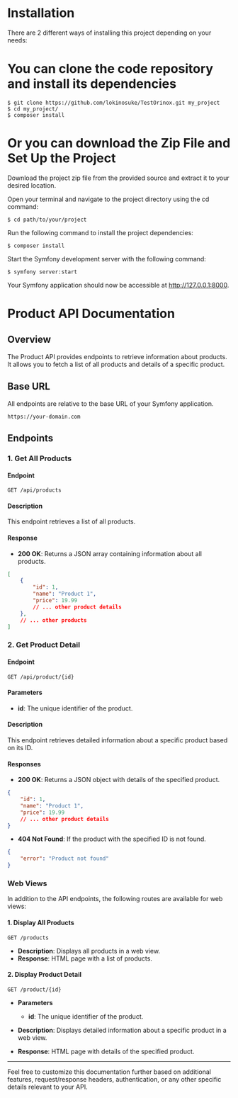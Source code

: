 # Installation
There are 2 different ways of installing this project depending on your needs:

# You can clone the code repository and install its dependencies
```plaintext
$ git clone https://github.com/lokinosuke/TestOrinox.git my_project
$ cd my_project/
$ composer install
```
# Or you can download the Zip File and Set Up the Project
Download the project zip file from the provided source and extract it to your desired location.

Open your terminal and navigate to the project directory using the cd command:
```plaintext
$ cd path/to/your/project
```
Run the following command to install the project dependencies:
```plaintext
$ composer install
```
Start the Symfony development server with the following command:

```plaintext
$ symfony server:start
```
Your Symfony application should now be accessible at http://127.0.0.1:8000.


# Product API Documentation

## Overview

The Product API provides endpoints to retrieve information about products. It allows you to fetch a list of all products and details of a specific product.

## Base URL

All endpoints are relative to the base URL of your Symfony application.

```plaintext
https://your-domain.com
```

## Endpoints

### 1. Get All Products

#### Endpoint

```plaintext
GET /api/products
```

#### Description

This endpoint retrieves a list of all products.

#### Response

- **200 OK**: Returns a JSON array containing information about all products.

```json
[
    {
        "id": 1,
        "name": "Product 1",
        "price": 19.99
        // ... other product details
    },
    // ... other products
]
```

### 2. Get Product Detail

#### Endpoint

```plaintext
GET /api/product/{id}
```

#### Parameters

- **id**: The unique identifier of the product.

#### Description

This endpoint retrieves detailed information about a specific product based on its ID.

#### Responses

- **200 OK**: Returns a JSON object with details of the specified product.

```json
{
    "id": 1,
    "name": "Product 1",
    "price": 19.99
    // ... other product details
}
```

- **404 Not Found**: If the product with the specified ID is not found.

```json
{
    "error": "Product not found"
}
```

### Web Views

In addition to the API endpoints, the following routes are available for web views:

#### 1. Display All Products

```plaintext
GET /products
```

- **Description**: Displays all products in a web view.
- **Response**: HTML page with a list of products.

#### 2. Display Product Detail

```plaintext
GET /product/{id}
```

- **Parameters**
  - **id**: The unique identifier of the product.

- **Description**: Displays detailed information about a specific product in a web view.
- **Response**: HTML page with details of the specified product.

---

Feel free to customize this documentation further based on additional features, request/response headers, authentication, or any other specific details relevant to your API.
